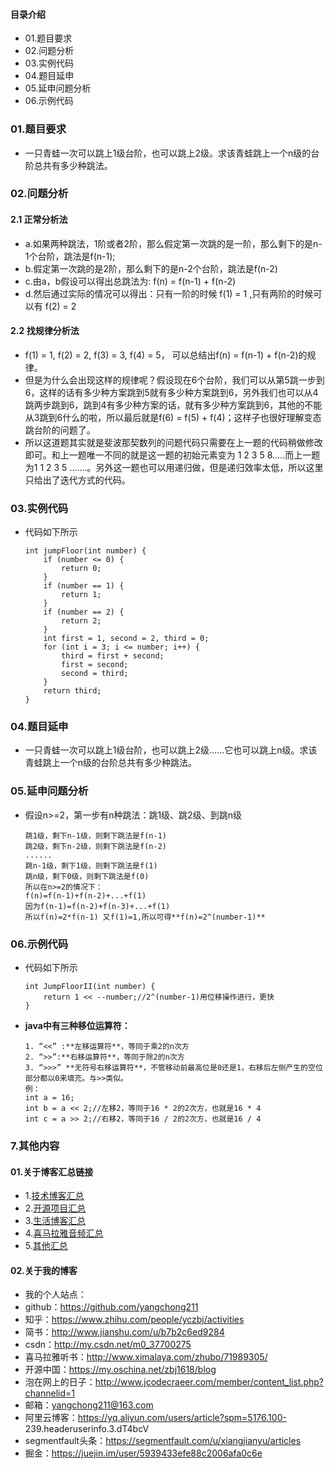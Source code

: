 #### 目录介绍
- 01.题目要求
- 02.问题分析
- 03.实例代码
- 04.题目延申
- 05.延申问题分析
- 06.示例代码








### 01.题目要求
- 一只青蛙一次可以跳上1级台阶，也可以跳上2级。求该青蛙跳上一个n级的台阶总共有多少种跳法。


### 02.问题分析
#### 2.1 正常分析法
- a.如果两种跳法，1阶或者2阶，那么假定第一次跳的是一阶，那么剩下的是n-1个台阶，跳法是f(n-1);
- b.假定第一次跳的是2阶，那么剩下的是n-2个台阶，跳法是f(n-2)
- c.由a，b假设可以得出总跳法为: f(n) = f(n-1) + f(n-2) 
- d.然后通过实际的情况可以得出：只有一阶的时候 f(1) = 1 ,只有两阶的时候可以有 f(2) = 2



#### 2.2 找规律分析法
- f(1) = 1, f(2) = 2, f(3) = 3, f(4) = 5，  可以总结出f(n) = f(n-1) + f(n-2)的规律。
- 但是为什么会出现这样的规律呢？假设现在6个台阶，我们可以从第5跳一步到6，这样的话有多少种方案跳到5就有多少种方案跳到6，另外我们也可以从4跳两步跳到6，跳到4有多少种方案的话，就有多少种方案跳到6，其他的不能从3跳到6什么的啦，所以最后就是f(6) = f(5) + f(4)；这样子也很好理解变态跳台阶的问题了。
- 所以这道题其实就是斐波那契数列的问题代码只需要在上一题的代码稍做修改即可。和上一题唯一不同的就是这一题的初始元素变为 1 2 3 5 8.....而上一题为1 1 2  3 5 .......。另外这一题也可以用递归做，但是递归效率太低，所以这里只给出了迭代方式的代码。




### 03.实例代码
- 代码如下所示
    ```
    int jumpFloor(int number) {
    	if (number <= 0) {
    		return 0;
    	}
    	if (number == 1) {
    		return 1;
    	}
    	if (number == 2) {
    		return 2;
    	}
    	int first = 1, second = 2, third = 0;
    	for (int i = 3; i <= number; i++) {
    		third = first + second;
    		first = second;
    		second = third;
    	}
    	return third;
    }
    ```


### 04.题目延申
- 一只青蛙一次可以跳上1级台阶，也可以跳上2级……它也可以跳上n级。求该青蛙跳上一个n级的台阶总共有多少种跳法。


### 05.延申问题分析
- 假设n>=2，第一步有n种跳法：跳1级、跳2级、到跳n级
    ```
    跳1级，剩下n-1级，则剩下跳法是f(n-1)
    跳2级，剩下n-2级，则剩下跳法是f(n-2)
    ......
    跳n-1级，剩下1级，则剩下跳法是f(1)
    跳n级，剩下0级，则剩下跳法是f(0)
    所以在n>=2的情况下：
    f(n)=f(n-1)+f(n-2)+...+f(1)
    因为f(n-1)=f(n-2)+f(n-3)+...+f(1)
    所以f(n)=2*f(n-1) 又f(1)=1,所以可得**f(n)=2^(number-1)**
    ```


### 06.示例代码
- 代码如下所示
    ```
    int JumpFloorII(int number) {
    	return 1 << --number;//2^(number-1)用位移操作进行，更快
    }
    ```
- **java中有三种移位运算符：**
    ```
    1. “<<” :**左移运算符**，等同于乘2的n次方
    2. “>>”:**右移运算符**，等同于除2的n次方
    3. “>>>” **无符号右移运算符**，不管移动前最高位是0还是1，右移后左侧产生的空位部分都以0来填充。与>>类似。
    例：
    int a = 16;
    int b = a << 2;//左移2，等同于16 * 2的2次方，也就是16 * 4
    int c = a >> 2;//右移2，等同于16 / 2的2次方，也就是16 / 4
    ```





### 7.其他内容
#### 01.关于博客汇总链接
- 1.[技术博客汇总](https://www.jianshu.com/p/614cb839182c)
- 2.[开源项目汇总](https://blog.csdn.net/m0_37700275/article/details/80863574)
- 3.[生活博客汇总](https://blog.csdn.net/m0_37700275/article/details/79832978)
- 4.[喜马拉雅音频汇总](https://www.jianshu.com/p/f665de16d1eb)
- 5.[其他汇总](https://www.jianshu.com/p/53017c3fc75d)



#### 02.关于我的博客
- 我的个人站点：
- github：https://github.com/yangchong211
- 知乎：https://www.zhihu.com/people/yczbj/activities
- 简书：http://www.jianshu.com/u/b7b2c6ed9284
- csdn：http://my.csdn.net/m0_37700275
- 喜马拉雅听书：http://www.ximalaya.com/zhubo/71989305/
- 开源中国：https://my.oschina.net/zbj1618/blog
- 泡在网上的日子：http://www.jcodecraeer.com/member/content_list.php?channelid=1
- 邮箱：yangchong211@163.com
- 阿里云博客：https://yq.aliyun.com/users/article?spm=5176.100- 239.headeruserinfo.3.dT4bcV
- segmentfault头条：https://segmentfault.com/u/xiangjianyu/articles
- 掘金：https://juejin.im/user/5939433efe88c2006afa0c6e




